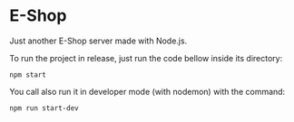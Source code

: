 # E-Shop
Just another E-Shop server made with Node.js.

To run the project in release, just run the code bellow inside its directory:

    npm start

You call also run it in developer mode (with nodemon) with the command:

    npm run start-dev